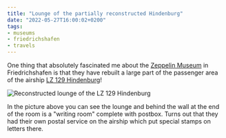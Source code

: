 ```yaml
---
title: "Lounge of the partially reconstructed Hindenburg"
date: "2022-05-27T16:00:02+0200"
tags:
- museums
- friedrichshafen
- travels
---
```


One thing that absolutely fascinated me about the [Zeppelin Museum](https://www.zeppelin-museum.de/) in Friedrichshafen is that they have rebuilt a large part of the passenger area of the airship [LZ 129 Hindenburg](https://en.wikipedia.org/wiki/LZ_129_Hindenburg)! 

![Reconstructed lounge of the LZ 129 Hindenburg](https://zerokspot.com/api/photos/2022/05/27/IMG_6646.jpeg?profile=1024)

In the picture above you can see the lounge and behind the wall at the end of the room is a "writing room" complete with postbox. Turns out that they had their own postal service on the airship which put special stamps on letters there.